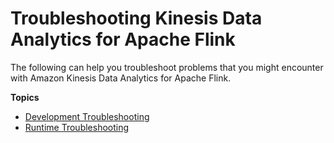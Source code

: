 # Troubleshooting Kinesis Data Analytics for Apache Flink<a name="troubleshooting"></a>

The following can help you troubleshoot problems that you might encounter with Amazon Kinesis Data Analytics for Apache Flink\. 

**Topics**
+ [Development Troubleshooting](troubleshooting-development.md)
+ [Runtime Troubleshooting](troubleshooting-runtime.md)